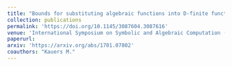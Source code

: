 ```yaml
---
title: "Bounds for substituting algebraic functions into D-finite functions"
collection: publications
permalink: 'https://doi.org/10.1145/3087604.3087616'
venue: 'International Symposium on Symbolic and Algebraic Computation (ISSAC), pp. 245-252, 2017'
paperurl:
arxiv: 'https://arxiv.org/abs/1701.07802'
coauthors: "Kauers M."
---
```



